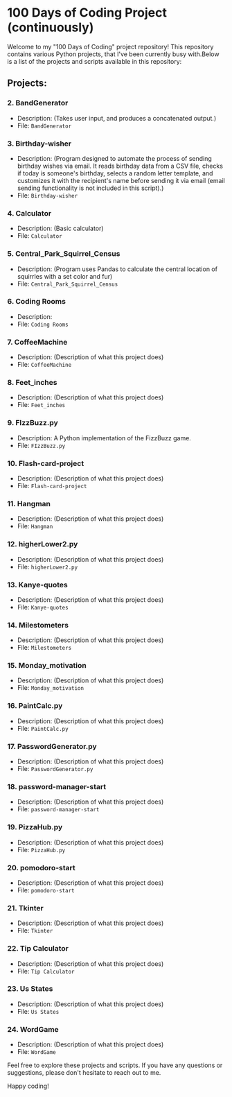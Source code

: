 # 100 Days of Coding Project (continuously)

Welcome to my "100 Days of Coding" project repository! This repository contains various Python projects, that I've been currently busy with.Below is a list of the projects and scripts available in this repository:

## Projects:

### 2. BandGenerator
- Description: (Takes user input, and produces a concatenated output.)
- File: `BandGenerator`

### 3. Birthday-wisher
- Description: (Program designed to automate the process of sending birthday wishes via email. It reads birthday data from a CSV file, checks if today is someone's birthday, selects a random letter template, and customizes it with the recipient's name before sending it via email (email sending functionality is not included in this script).)
- File: `Birthday-wisher`

### 4. Calculator
- Description: (Basic calculator)
- File: `Calculator`

### 5. Central_Park_Squirrel_Census
- Description: (Program uses Pandas to calculate the central location of squirrles with a set color and fur)
- File: `Central_Park_Squirrel_Census`

### 6. Coding Rooms
- Description: 
- File: `Coding Rooms`

### 7. CoffeeMachine
- Description: (Description of what this project does)
- File: `CoffeeMachine`

### 8. Feet_inches
- Description: (Description of what this project does)
- File: `Feet_inches`

### 9. FIzzBuzz.py
- Description: A Python implementation of the FizzBuzz game.
- File: `FIzzBuzz.py`

### 10. Flash-card-project
- Description: (Description of what this project does)
- File: `Flash-card-project`

### 11. Hangman
- Description: (Description of what this project does)
- File: `Hangman`

### 12. higherLower2.py
- Description: (Description of what this project does)
- File: `higherLower2.py`

### 13. Kanye-quotes
- Description: (Description of what this project does)
- File: `Kanye-quotes`

### 14. Milestometers
- Description: (Description of what this project does)
- File: `Milestometers`

### 15. Monday_motivation
- Description: (Description of what this project does)
- File: `Monday_motivation`

### 16. PaintCalc.py
- Description: (Description of what this project does)
- File: `PaintCalc.py`

### 17. PasswordGenerator.py
- Description: (Description of what this project does)
- File: `PasswordGenerator.py`

### 18. password-manager-start
- Description: (Description of what this project does)
- File: `password-manager-start`

### 19. PizzaHub.py
- Description: (Description of what this project does)
- File: `PizzaHub.py`

### 20. pomodoro-start
- Description: (Description of what this project does)
- File: `pomodoro-start`

### 21. Tkinter
- Description: (Description of what this project does)
- File: `Tkinter`

### 22. Tip Calculator
- Description: (Description of what this project does)
- File: `Tip Calculator`

### 23. Us States
- Description: (Description of what this project does)
- File: `Us States`

### 24. WordGame
- Description: (Description of what this project does)
- File: `WordGame`

Feel free to explore these projects and scripts. If you have any questions or suggestions, please don't hesitate to reach out to me.

Happy coding!

